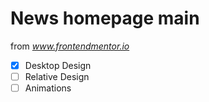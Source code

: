 # News homepage main

from *www.frontendmentor.io*

- [x] Desktop Design
- [ ] Relative Design
- [ ] Animations
